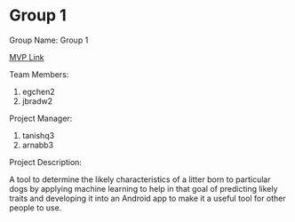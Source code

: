 # Group 1
Group Name: Group 1

[MVP Link](https://docs.google.com/document/d/1JrpdqkHnGN7eAEpAD0S3lx0fhYE7_uE7y885c6Es880/edit?usp=sharing)

Team Members: 
1. egchen2
2. jbradw2

Project Manager: 
1. tanishq3
2. arnabb3

Project Description: 

A tool to determine the likely characteristics of a litter born to particular dogs by applying machine learning to help in that goal of predicting likely traits and developing it into an Android app to make it a useful tool for other people to use.
